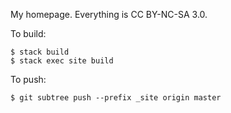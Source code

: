 My homepage. Everything is CC BY-NC-SA 3.0.

To build:

    $ stack build
    $ stack exec site build

To push:

    $ git subtree push --prefix _site origin master
